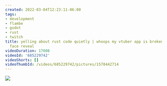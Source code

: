 ```yaml
---
created: 2022-03-04T12:23:11-06:00
tags:
- development
- flambe
- godot
- rust
- twitch
title: yelling about rust code quietly | whoops my vtuber app is broken | surprise
  face reveal
videoDuration: 17008
videoId: '685229742'
videoShorts: []
videoThumbId: /videos/685229742/pictures/1578442714
---
```


![](20220304182311.jpg)

